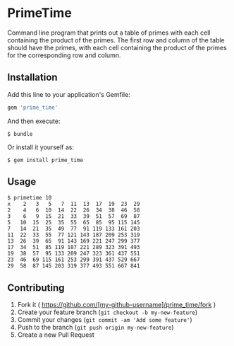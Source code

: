 # PrimeTime

Command line program that prints out a table of primes with each cell containing the product of the primes.
The first row and column of the table should have the primes, with each cell containing the product of the primes for the corresponding row and column.

## Installation

Add this line to your application's Gemfile:

```ruby
gem 'prime_time'
```

And then execute:

    $ bundle

Or install it yourself as:

    $ gem install prime_time

## Usage

    $ primetime 10
    x    2   3   5   7  11  13  17  19  23  29
    2    4   6  10  14  22  26  34  38  46  58
    3    6   9  15  21  33  39  51  57  69  87
    5   10  15  25  35  55  65  85  95 115 145
    7   14  21  35  49  77  91 119 133 161 203
    11  22  33  55  77 121 143 187 209 253 319
    13  26  39  65  91 143 169 221 247 299 377
    17  34  51  85 119 187 221 289 323 391 493
    19  38  57  95 133 209 247 323 361 437 551
    23  46  69 115 161 253 299 391 437 529 667
    29  58  87 145 203 319 377 493 551 667 841

## Contributing

1. Fork it ( https://github.com/[my-github-username]/prime_time/fork )
2. Create your feature branch (`git checkout -b my-new-feature`)
3. Commit your changes (`git commit -am 'Add some feature'`)
4. Push to the branch (`git push origin my-new-feature`)
5. Create a new Pull Request
